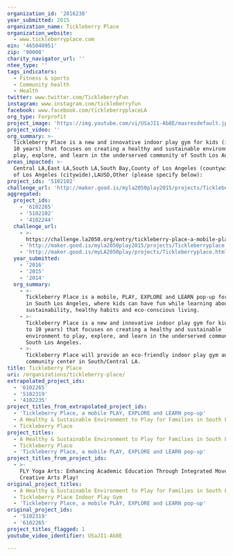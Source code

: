 ```yaml
---
organization_id: '2016238'
year_submitted: 2015
organization_name: Tickleberry Place
organization_website:
  - www.tickleberryplace.com
ein: '465040951'
zip: '90008'
charity_navigator_url: ''
ntee_type: ''
tags_indicators:
  - Fitness & sports
  - Community health
  - Health
twitter: www.twitter.com/TickleberryFun
instagram: www.instagram.com/tickleberryfun
facebook: www.facebook.com/tickleberryplaceLA
org_type: Forprofit
project_image: 'https://img.youtube.com/vi/USaJI1-Ab8E/maxresdefault.jpg'
project_video: ''
org_summary: >-
  Tickleberry Place is a new and innovative indoor play gym for kids (infant to
  10 years) that focuses on creating a healthy and sustainable environment to
  play, explore, and learn in the underserved community of South Los Angeles.
areas_impacted: >-
  Central LA,East LA,South LA,South Bay,County of Los Angeles (countywide),City
  of Los Angeles (citywide),LAUSD,Other (please specify below):
project_ids: '5102102'
challenge_url: 'http://maker.good.is/myla2050play2015/projects/Tickleberryplace.html'
aggregated:
  project_ids:
    - '6102265'
    - '5102102'
    - '4102244'
  challenge_url:
    - >-
      https://challenge.la2050.org/entry/tickleberry-place-a-mobile-play-explore-and-learn-pop-up
    - 'http://maker.good.is/myla2050play2015/projects/Tickleberryplace.html'
    - 'http://maker.good.is/myLA2050play/projects/Tickleberryplace.html'
  year_submitted:
    - '2016'
    - '2015'
    - '2014'
  org_summary:
    - >-
      Tickleberry Place is a mobile, PLAY, EXPLORE and LEARN pop-up for children
      in South Los Angeles, where kids can have fun while learning about
      sustainability, healthy habits and eco-conscious living.
    - >-
      Tickleberry Place is a new and innovative indoor play gym for kids (infant
      to 10 years) that focuses on creating a healthy and sustainable
      environment to play, explore, and learn in the underserved community of
      South Los Angeles.
    - >-
      Tickleberry Place will provide an eco-friendly indoor play gym and
      community center in South/Central LA.
title: Tickleberry Place
uri: /organizations/tickleberry-place/
extrapolated_project_ids:
  - '6102265'
  - '5102319'
  - '4102235'
project_titles_from_extrapolated_project_ids:
  - 'Tickleberry Place, a mobile PLAY, EXPLORE and LEARN pop-up'
  - A Healthy & Sustainable Environment to Play for Families in South LA
  - Tickleberry Place
project_titles:
  - A Healthy & Sustainable Environment to Play for Families in South LA
  - Tickleberry Place
  - 'Tickleberry Place, a mobile PLAY, EXPLORE and LEARN pop-up'
project_titles_from_project_ids:
  - >-
    FLY Yoga Arts: Enhancing Academic Education Through Integrated Movement and
    Creative Arts Play!
original_project_titles:
  - A Healthy & Sustainable Environment to Play for Families in South LA
  - Tickleberry Place Indoor Play Gym
  - 'Tickleberry Place, a mobile PLAY, EXPLORE and LEARN pop-up'
original_project_ids:
  - '5102319'
  - '6102265'
project_titles_flagged: 1
youtube_video_identifier: USaJI1-Ab8E

---
```

